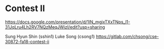 # Contest II
https://docs.google.com/presentation/d/1IN_mgjxTXxTNps_l1-31JqLru4Lh2RV7NQzMeqJWizI/edit?usp=sharing

Sung Hyun Shin (sshin1) Luke Song (csong1)
https://gitlab.com/chsong/cse-30872-fa18-contest-ii
